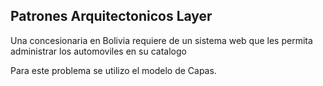 ## Patrones Arquitectonicos Layer

Una concesionaria en Bolivia requiere de un sistema web que les permita administrar los automoviles en su catalogo

Para este problema se utilizo el modelo de Capas.